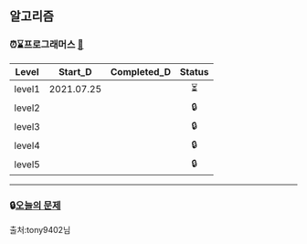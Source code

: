 ## 알고리즘

### ⏰⌛프로그래머스  [🔑](https://programmers.co.kr/learn/challenges?tab=all_challenges)     

|Level|Start_D|Completed_D|Status|
|:---:|:---:|:---:|:---:|
|level1| 2021.07.25| |⏳|
|level2| | |🔒|
|level3| | |🔒|
|level4| | |🔒|
|level5| | |🔒|

--------------------------------
### 🔒[오늘의 문제]( https://github.com/tony9402/baekjoon/blob/main/picked.md)    
출처:tony9402님 
